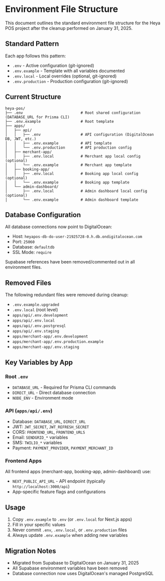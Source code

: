 # Environment File Structure

This document outlines the standard environment file structure for the Heya POS project after the cleanup performed on January 31, 2025.

## Standard Pattern

Each app follows this pattern:
- `.env` - Active configuration (git-ignored)
- `.env.example` - Template with all variables documented
- `.env.local` - Local overrides (optional, git-ignored)
- `.env.production` - Production configuration (git-ignored)

## Current Structure

```
heya-pos/
├── .env                          # Root shared configuration (DATABASE_URL for Prisma CLI)
├── .env.example                  # Root template
├── apps/
│   ├── api/
│   │   ├── .env                  # API configuration (DigitalOcean DB, JWT, etc.)
│   │   ├── .env.example          # API template
│   │   └── .env.production       # API production config
│   ├── merchant-app/
│   │   ├── .env.local            # Merchant app local config (optional)
│   │   └── .env.example          # Merchant app template
│   ├── booking-app/
│   │   ├── .env.local            # Booking app local config (optional)
│   │   └── .env.example          # Booking app template
│   └── admin-dashboard/
│       ├── .env.local            # Admin dashboard local config (optional)
│       └── .env.example          # Admin dashboard template
```

## Database Configuration

All database connections now point to DigitalOcean:
- Host: `heyapos-db-do-user-21925728-0.h.db.ondigitalocean.com`
- Port: `25060`
- Database: `defaultdb`
- SSL Mode: `require`

Supabase references have been removed/commented out in all environment files.

## Removed Files

The following redundant files were removed during cleanup:
- `.env.example.upgraded`
- `.env.local` (root level)
- `apps/api/.env.development`
- `apps/api/.env.local`
- `apps/api/.env.postgresql`
- `apps/api/.env.staging`
- `apps/merchant-app/.env.development`
- `apps/merchant-app/.env.production.example`
- `apps/merchant-app/.env.staging`

## Key Variables by App

### Root `.env`
- `DATABASE_URL` - Required for Prisma CLI commands
- `DIRECT_URL` - Direct database connection
- `NODE_ENV` - Environment mode

### API (`apps/api/.env`)
- Database: `DATABASE_URL`, `DIRECT_URL`
- JWT: `JWT_SECRET`, `JWT_REFRESH_SECRET`
- CORS: `FRONTEND_URL`, `FRONTEND_URLS`
- Email: `SENDGRID_*` variables
- SMS: `TWILIO_*` variables
- Payment: `PAYMENT_PROVIDER`, `PAYMENT_MERCHANT_ID`

### Frontend Apps
All frontend apps (merchant-app, booking-app, admin-dashboard) use:
- `NEXT_PUBLIC_API_URL` - API endpoint (typically `http://localhost:3000/api`)
- App-specific feature flags and configurations

## Usage

1. Copy `.env.example` to `.env` (or `.env.local` for Next.js apps)
2. Fill in your specific values
3. Never commit `.env`, `.env.local`, or `.env.production` files
4. Always update `.env.example` when adding new variables

## Migration Notes

- Migrated from Supabase to DigitalOcean on January 31, 2025
- All Supabase environment variables have been removed
- Database connection now uses DigitalOcean's managed PostgreSQL
